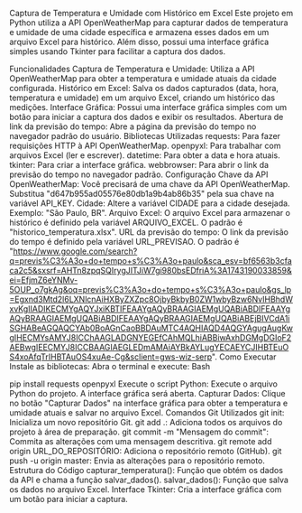 Captura de Temperatura e Umidade com Histórico em Excel
Este projeto em Python utiliza a API OpenWeatherMap para capturar dados de temperatura e umidade de uma cidade específica e armazena esses dados em um arquivo Excel para histórico. Além disso, possui uma interface gráfica simples usando Tkinter para facilitar a captura dos dados.

Funcionalidades
Captura de Temperatura e Umidade: Utiliza a API OpenWeatherMap para obter a temperatura e umidade atuais da cidade configurada.
Histórico em Excel: Salva os dados capturados (data, hora, temperatura e umidade) em um arquivo Excel, criando um histórico das medições.
Interface Gráfica: Possui uma interface gráfica simples com um botão para iniciar a captura dos dados e exibir os resultados.
Abertura de link da previsão do tempo: Abre a página da previsão do tempo no navegador padrão do usuário.
Bibliotecas Utilizadas
requests: Para fazer requisições HTTP à API OpenWeatherMap.
openpyxl: Para trabalhar com arquivos Excel (ler e escrever).
datetime: Para obter a data e hora atuais.
tkinter: Para criar a interface gráfica.
webbrowser: Para abrir o link da previsão do tempo no navegador padrão.
Configuração
Chave da API OpenWeatherMap:
Você precisará de uma chave da API OpenWeatherMap. Substitua "d647b955ad05576e80db1a9b4ab86b35" pela sua chave na variável API_KEY.
Cidade:
Altere a variável CIDADE para a cidade desejada. Exemplo: "São Paulo, BR".
Arquivo Excel:
O arquivo Excel para armazenar o histórico é definido pela variável ARQUIVO_EXCEL. O padrão é "historico_temperatura.xlsx".
URL da previsão do tempo:
O link da previsão do tempo é definido pela variável URL_PREVISAO. O padrão é "https://www.google.com/search?q=previs%C3%A3o+do+tempo+s%C3%A3o+paulo&sca_esv=bf6563b3cfaca2c5&sxsrf=AHTn8zpqSQIrygJITJiW7gi980bsEDfriA%3A1743190033859&ei=EfjmZ6eYNMv-5OUP_o7gkAg&oq=previs%C3%A3o+do+tempo+s%C3%A3o+paulo&gs_lp=Egxnd3Mtd2l6LXNlcnAiHXByZXZpc8OjbyBkbyB0ZW1wbyBzw6NvIHBhdWxvKgIIADIKECMYgAQYJxiKBTIFEAAYgAQyBRAAGIAEMgUQABiABDIFEAAYgAQyBRAAGIAEMgUQABiABDIFEAAYgAQyBRAAGIAEMgUQABiABEjBIVCdA1iSGHABeAGQAQCYAb0BoAGnCaoBBDAuMTC4AQHIAQD4AQGYAgugAugKwgIHECMYsAMYJ8ICChAAGLADGNYEGEfCAhMQLhiABBiwAxhDGMgDGIoF2AEBwgIEECMYJ8ICCBAAGIAEGLEDmAMAiAYBkAYLugYECAEYCJIHBTEuOS4xoAfqTrIHBTAuOS4xuAe-Cg&sclient=gws-wiz-serp".
Como Executar
Instale as bibliotecas:
Abra o terminal e execute:
Bash

pip install requests openpyxl
Execute o script Python:
Execute o arquivo Python do projeto. A interface gráfica será aberta.
Capturar Dados:
Clique no botão "Capturar Dados" na interface gráfica para obter a temperatura e umidade atuais e salvar no arquivo Excel.
Comandos Git Utilizados
git init: Inicializa um novo repositório Git.
git add .: Adiciona todos os arquivos do projeto à área de preparação.
git commit -m "Mensagem do commit": Commita as alterações com uma mensagem descritiva.
git remote add origin URL_DO_REPOSITÓRIO: Adiciona o repositório remoto (GitHub).
git push -u origin master: Envia as alterações para o repositório remoto.
Estrutura do Código
capturar_temperatura(): Função que obtém os dados da API e chama a função salvar_dados().
salvar_dados(): Função que salva os dados no arquivo Excel.
Interface Tkinter: Cria a interface gráfica com um botão para iniciar a captura.

